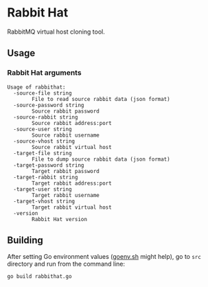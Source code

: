 # Rabbit Hat
RabbitMQ virtual host cloning tool.

## Usage 

### Rabbit Hat arguments

```
Usage of rabbithat:
  -source-file string
    	File to read source rabbit data (json format)
  -source-password string
    	Source rabbit password
  -source-rabbit string
    	Source rabbit address:port
  -source-user string
    	Source rabbit username
  -source-vhost string
    	Source rabbit virtual host
  -target-file string
    	File to dump source rabbit data (json format)
  -target-password string
    	Target rabbit password
  -target-rabbit string
    	Target rabbit address:port
  -target-user string
    	Target rabbit username
  -target-vhost string
    	Target rabbit virtual host
  -version
    	Rabbit Hat version
```

## Building 

After setting Go environment values 
([goenv.sh](https://github.com/diegohce/rabbithat/blob/master/goenv.sh) might help), 
go to ```src``` directory and run from the command line:

```go build rabbithat.go```





